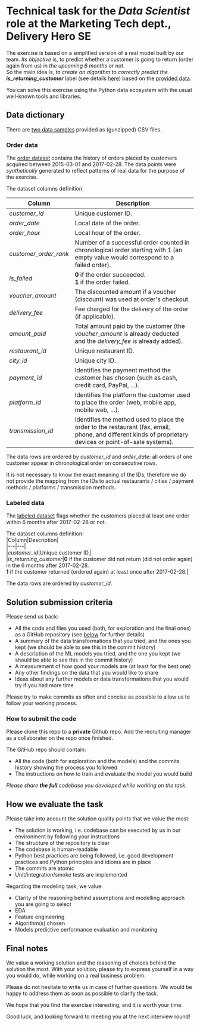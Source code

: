
# Technical task for the _Data Scientist_ role at the Marketing Tech dept., Delivery Hero SE  
  
The exercise is based on a simplified version of a real model built by our team. *Its objective* is, to predict whether a customer is going to return (order again from us) in *the upcoming 6 months* or not.  
So the main idea is, *to create an algorithm to correctly predict the **_is_returning_customer_*** label (see details [here](#Labeled-data)) based on the [provided data](#Data-dictionary).  
  
You can solve this exercise using the Python data ecosystem with the usual well-known tools and libraries.  
  
## Data dictionary  
  
There are [two data samples](./data/) provided as (gunzipped) CSV files.  
  
### Order data  
  
The [order dataset](./data/machine_learning_challenge_order_data.csv.gz) contains the history of orders placed by customers acquired between 2015-03-01 and 2017-02-28. The data points were *synthetically* generated to reflect patterns of real data for the purpose of the exercise.  
  
The dataset columns definition:  
  
|Column|Description|  
|---|---|  
|*customer_id*|Unique customer ID.|  
|*order_date*|Local date of the order.|  
|*order_hour*|Local hour of the order.|  
|*customer_order_rank*|Number of a successful order counted in chronological order starting with 1 (an empty value would correspond to a failed order).|  
|*is_failed*|**0** if the order succeeded.<br>**1** if the order failed.|  
|*voucher_amount*|The discounted amount if a voucher (discount) was used at order's checkout.|  
|*delivery_fee*|Fee charged for the delivery of the order (if applicable).|  
|*amount_paid*|Total amount paid by the customer (the *voucher_amount* is already deducted and the *delivery_fee* is already added).|  
|*restaurant_id*|Unique restaurant ID.|  
|*city_id*|Unique city ID.|  
|*payment_id*|Identifies the payment method the customer has chosen (such as cash, credit card, PayPal, ...).|  
|*platform_id*|Identifies the platform the customer used to place the order (web, mobile app, mobile web, …).|  
|*transmission_id*|Identifies the method used to place the order to the restaurant (fax, email, phone, and different kinds of proprietary devices or point-of-sale systems).|  
  
The data rows are ordered by *customer_id* and *order_date*: all orders of one customer appear in chronological order on consecutive rows.  
  
It is not necessary to know the exact meaning of the IDs, therefore we do not provide the mapping from the IDs to actual restaurants / cities / payment methods / platforms / transmission methods.  
  
### Labeled data  
  
The [labeled dataset](./data/machine_learning_challenge_labeled_data.csv.gz) flags whether the customers placed at least one order within 6 months after 2017-02-28 or not.  
  
The dataset columns definition:  
|Column|Description|  
|---|---|  
|*customer_id*|Unique customer ID.|  
|*is_returning_customer*|**0** if the customer did not return (did not order again) in the 6 months after 2017-02-28.<br>**1** if the customer returned (ordered again) at least once after 2017-02-28.|  
  
The data rows are ordered by *customer_id*.  
  
## Solution submission criteria  
  
Please send us back:  
  
 - All the code and files you used (both, for exploration and the final ones) as a GitHub repository (see [below](#How-to-submit-the-code) for further details)  
 - A summary of the data transformations that you tried, and the ones you kept (we should be able to see this in the commit history)  
 - A description of the ML models you tried, and the one you kept (we should be able to see this in the commit history)  
 - A measurement of how good your models are (at least for the best one)  
 - Any other findings on the data that you would like to share  
 - Ideas about any further models or data transformations that you would try if you had more time  
  
Please try to make commits as often and concise as possible to allow us to follow your working process.  
  
### How to submit the code  
  
Please clone this repo to a **private** Github repo. Add the recruiting manager as a collaborater on the repo once finished.
  
The GitHub repo should contain:  
 - All the code (both for exploration and the models) and the commits history showing the process you followed  
 - The instructions on how to train and evaluate the model you would build  
  
*Please share **the full** codebase you developed while working on the task*.  
  
## How we evaluate the task  
  
Please take into account the solution quality points that we value the most:  
  
 - The solution is working, i.e. codebase can be executed by us in our environment by following your instructions  
 - The structure of the repository is clear  
 - The codebase is human-readable  
 - Python best practices are being followed, i.e. good development practices and Python principles and idioms are in place  
 - The commits are atomic  
 - Unit/integration/smoke tests are implemented  
  
Regarding the modeling task, we value:  
  
 - Clarity of the reasoning behind assumptions and modelling approach you are going to select  
 - EDA  
 - Feature engineering  
 - Algorithm(s) chosen  
 - Models predictive performance evaluation and monitoring  
  
## Final notes  
  
We value a working solution and the reasoning of choices behind the solution the most. With your solution, please try to express yourself in a way you would do, while working on a real business problem.  
  
Please do not hesitate to write us in case of further questions. We would be happy to address them as soon as possible to clarify the task.  
  
We hope that you find the exercise interesting, and it is worth your time.  
  
Good luck, and looking forward to meeting you at the next interview round!

